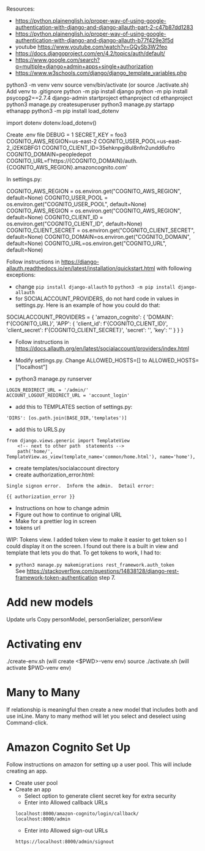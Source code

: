 Resources:

- https://python.plainenglish.io/proper-way-of-using-google-authentication-with-django-and-django-allauth-part-2-c47b87dd1283
- https://python.plainenglish.io/proper-way-of-using-google-authentication-with-django-and-django-allauth-b77f429e3f5d
- youtube https://www.youtube.com/watch?v=GQySb3W2feo
- https://docs.djangoproject.com/en/4.2/topics/auth/default/
- https://www.google.com/search?q=multiple+django+admin+apps+single+authorization
- https://www.w3schools.com/django/django_template_variables.php


python3 -m venv venv
source venv/bin/activate (or source ./activate.sh)
Add venv to .gitignore
python -m pip install django
python -m pip install psycopg2==2.7.4
django-admin startproject ethanproject
cd ethanproject
python3 manage.py createsuperuser
python3 manage.py startapp ethanapp
python3 -m pip install load_dotenv

import dotenv
dotenv.load_dotenv()

Create .env file
DEBUG = 1
SECRET_KEY = foo3
COGNITO_AWS_REGION=us-east-2
COGNITO_USER_POOL=us-east-2_i2EKGBFG1
COGNITO_CLIENT_ID=35ehknpgi8ul8nfn2undd6ufro
COGNITO_DOMAIN=peopledepot
COGNITO_URL=f'https://{COGNITO_DOMAIN}/auth.{COGNITO_AWS_REGION}.amazoncognito.com'

In settings.py:

COGNITO_AWS_REGION = os.environ.get("COGNITO_AWS_REGION", default=None)
COGNITO_USER_POOL = os.environ.get("COGNITO_USER_POOL", default=None)
COGNITO_AWS_REGION = os.environ.get("COGNITO_AWS_REGION", default=None)
COGNITO_CLIENT_ID = os.environ.get("COGNITO_CLIENT_ID", default=None)
COGNITO_CLIENT_SECRET = os.environ.get("COGNITO_CLIENT_SECRET", default=None)
COGNITO_DOMAIN=os.environ.get("COGNITO_DOMAIN", default=None)
COGNITO_URL=os.environ.get("COGNITO_URL", default=None)


Follow instructions in https://django-allauth.readthedocs.io/en/latest/installation/quickstart.html with following exceptions: 
  - change `pip install django-allauth` to `python3 -m pip install django-allauth`
  - for SOCIALACCOUNT_PROVIDERS, do not hard code in values in settings.py.  Here is an example of how you could do that:

  SOCIALACCOUNT_PROVIDERS = {
    'amazon_cognito': {
        'DOMAIN': f'{COGNITO_URL}',
        'APP': {
            'client_id': f'{COGNITO_CLIENT_ID}',
            'client_secret': f'{COGNITO_CLIENT_SECRET}',
            'secret': '',
            'key': ''
        }
    }
}

- Follow instructions in https://docs.allauth.org/en/latest/socialaccount/providers/index.html

- Modify settings.py.  Change ALLOWED_HOSTS=[] to ALLOWED_HOSTS=["localhost"]
- python3 manage.py runserver


```
LOGIN_REDIRECT_URL = '/admin/'
ACCOUNT_LOGOUT_REDIRECT_URL = 'account_login'
```

- add this to TEMPLATES section of settings.py:

```
'DIRS': [os.path.join(BASE_DIR,'templates')]
```

- add this to URLS.py
```
from django.views.generic import TemplateView
    <!-- next to other path  statements -->
    path('home/', TemplateView.as_view(template_name='common/home.html'), name='home'),

```
- create templates/socialaccount directory
- create authorization_error.html:
```
Single signon error.  Inform the admin.  Detail error:

{{ authorization_error }}
```
- Instructions on how to change admin
- Figure out how to continue to original URL
- Make for a prettier log in screen
- tokens url





WIP: Tokens view.  I added token view to make it easier to get token so I could display it on the screen.  I found out there is a built in view and template that lets you do that.  To get tokens to work, I had to:
- `python3 manage.py makemigrations rest_framework.auth_token`  
See https://stackoverflow.com/questions/14838128/django-rest-framework-token-authentication step 7.

# Add new models
Update urls
Copy personModel, personSerializer, personView

# Activating env
./create-env.sh (will create <$PWD>-venv env)
source ./activate.sh (will activate $PWD-venv env)
# Many to Many 
If relationship is meaningful then create a new model that includes both and use inLine.  Many to many method will let you select and deselect using Command-click.

# Amazon Cognito Set Up
Follow instructions on amazon for setting up a user pool.  This will include creating an app.

- Create user pool
- Create an app
  - Select option to generate client secret key for extra security
  - Enter into Allowed callback URLs
  ```
  localhost:8000/amazon-cognito/login/callback/
  localhost:8000/admin
  ```
  - Enter into Allowed sign-out URLs 
  ```
  https://localhost:8000/admin/signout
  ```
  